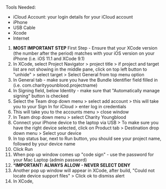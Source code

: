 <!-- Sideloading - once you've created, run and tested your app, it's time to download or "sideload" - installing the XCode project onto your phone -->

Tools Needed: 

  - iCloud Account: your login details for your iCloud account
  - iPhone
  - USB Cable 
  - Xcode 
  - Internet 
  
<!-- Steps to Sideload your XCode project -->
  
1. **MOST IMPORTANT STEP** First Step - Ensure that your XCode version (the number after the period) matches with your iOS version on your iPhone (i.e. iOS 11.1 and XCode 9.1)
2. In XCode, select Project Navigator > project title > if project and target list are not showing in the middle pane, click on top left button to "unhide" > select target > Select General from top menu option 
3. In General tab - make sure you have the Bundle Identifier field filled in (i.e. com.charityyounblood.projectname)
4. In Signing field, below Identity - make sure that "Automatically manage signing" button is checked 
5. Select the Team drop down menu > select add account > this will take you to your Sign In for iCloud > enter log in credentials
6. This will take you to the accounts menu > close window
7. In Team drop down menu > select Charity Youngblood 
8. Connect your iPhone device to the laptop via USB > To make sure you have the right device selected, click on Product tab > Destination drop down menu > Select your device 
9. In top status bar, next to Run button, you should see your project name, followed by your device name
10. Click Run
11. When pop up window comes up "code sign" - use the password for your Mac Laptop (admin password)
12. ***IMPORTANT: ALWAYS ALLOW - NEVER SELECT DENY**
13. Another pop up window will appear in XCode, after build, "Could not locate device support files" > Click ok to dismiss alert
14. In XCode, 
